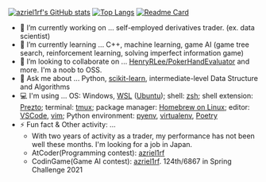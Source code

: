 [![azriel1rf's GitHub stats](https://github-readme-stats.vercel.app/api?username=azriel1rf&count_private=true&show_icons=true)](https://github.com/anuraghazra/github-readme-stats)
[![Top Langs](https://github-readme-stats.vercel.app/api/top-langs/?username=azriel1rf)](https://github.com/anuraghazra/github-readme-stats)
[![Readme Card](https://github-readme-stats.vercel.app/api/pin/?username=azriel1rf&repo=tiny_algos_python)](https://github.com/azriel1rf/tiny_algos_python)
- 🔭 I’m currently working on ... self-employed derivatives trader. (ex. data scientist)
- 🌱 I’m currently learning ... C++, machine learning, game AI (game tree search, reinforcement learning, solving imperfect information game)
- 👯 I’m looking to collaborate on ... [HenryRLee/PokerHandEvaluator](https://github.com/HenryRLee/PokerHandEvaluator) and more. I'm a noob to OSS.
- 💬 Ask me about ... Python, [scikit-learn](https://github.com/scikit-learn/scikit-learn), intermediate-level Data Structure and Algorithms
- 💻 I'm using ... OS: Windows, [WSL](https://github.com/microsoft/WSL) ([Ubuntu](https://github.com/ubuntu/WSL)); shell: [zsh](https://www.zsh.org/); shell extension: [Prezto](https://github.com/sorin-ionescu/prezto); terminal: [tmux](https://github.com/tmux/tmux); package manager: [Homebrew on Linux](https://github.com/Homebrew/brew); editor: [VSCode](https://github.com/microsoft/vscode), [vim](https://github.com/vim/vim); Python environment: [pyenv](https://github.com/pyenv/pyenv), [virtualenv](https://github.com/pypa/virtualenv), [Poetry](https://github.com/python-poetry/poetry)
- ⚡ Fun fact & Other activity: ... 
  - With two years of activity as a trader, my performance has not been well these months. I'm looking for a job in Japan.
  - AtCoder(Programming contest): [azriel1rf](https://atcoder.jp/users/azriel1rf)
  - CodinGame(Game AI contest): [azriel1rf](https://www.codingame.com/profile/3fcdc3e3ccbbb6115d58690f04d058207556204). 124th/6867 in Spring Challenge 2021
<!-- - 😄 Pronouns: ... az-ree-el-wuhn-er-ef -->
<!-- - 🤔 I’m looking for help with ... -->
